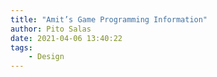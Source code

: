 ```yaml
---
title: "Amit’s Game Programming Information"
author: Pito Salas
date: 2021-04-06 13:40:22
tags:
    - Design
---
```


